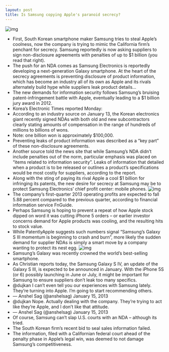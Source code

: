 ```yaml
---
layout: post
title: Is Samsung copying Apple's paranoid secrecy?
---
```

![img](http://media.idownloadblog.com/wp-content/uploads/2013/01/samsung-100-million.jpg)
* First, South Korean smartphone maker Samsung tries to steal Apple’s coolness, now the company is trying to mimic the California firm’s penchant for secrecy. Samsung reportedly is now asking suppliers to sign non-disclosure agreements with penalties of up to $1 billion (you read that right).
* The push for an NDA comes as Samsung Electronics is reportedly developing a next-generation Galaxy smartphone. At the heart of the secrecy agreements is preventing disclosure of product information, which has become an industry all of its own as Apple and its rivals alternately build hype while suppliers leak product details…
* The new demands for information security follows Samsung’s bruising patent-infringement battle with Apple, eventually leading to a $1 billion jury award in 2012.
* Korea’s Electronic Times reported Monday:
* According to an industry source on January 13, the Korean electronics giant recently signed NDAs with both old and new subcontractors clearly stating amounts of compensation in the range of hundreds of millions to billions of wons.
* Note: one billion won is approximately $100,000.
* Preventing leaks of product information was described as a “key part” of these non-disclosure agreements.
* Another source told the news site that while Samsung’s NDA didn’t include penalties out of the norm, particular emphasis was placed on “items related to information security”. Leaks of information that detailed when a product is to be released or outlines a product’s specifications would be most costly for suppliers, according to the report.
* Along with the sting of paying its rival Apple a cool $1 billion for infringing its patents, the new desire for secrecy at Samsung may be to protect Samsung Electronics’ chief profit center: mobile phones.
![img](http://media.idownloadblog.com/wp-content/uploads/2012/07/Samsung-Retail-Store-e1342263732940.jpeg)
* The company’s first-quarter 2013 operating profits are expected to fall 5.88 percent compared to the previous quarter, according to financial information service FnGuide.
* Perhaps Samsung is hoping to prevent a repeat of how Apple stock dipped on word it was cutting iPhone 5 orders – or earlier investor concerns demand for Apple products was cooling, and the resulting hits to stock value.
* While PatentlyApple suggests such numbers signal “Samsung’s Galaxy S III momentum is beginning to crash and burn”, more likely the sudden demand for supplier NDAs is simply a smart move by a company wanting to protect its nest egg.
![img](http://media.idownloadblog.com/wp-content/uploads/2012/10/Samsung-Galaxy-S-III-Mini-left-angled.jpg)
* Samsung’s Galaxy was recently crowned the world’s best-selling smartphone.
* As Christian reports today, the Samsung Galaxy S IV, an update of the Galaxy S III, is expected to be announced in January. With the iPhone 5S (or 6) possibly launching in June or July, it might be important for Samsung to ensure suppliers don’t leak too many specifics.
* @dujkan I can’t even tell you our experiences with Samsung lately. They’re turning into Apple. I’m going to start recommending others.
* — Anshel Sag (@anshelsag) January 15, 2013
* @dujkan Nope. Actually dealing with the company. They’re trying to act like they’re Apple, and I don’t like that attitude.
* — Anshel Sag (@anshelsag) January 15, 2013
* Of course, Samsung can’t slap U.S. courts with an NDA – although its tried.
* The South Korean firm’s recent bid to seal sales information failed.
* The information, filed with a Californian federal court ahead of the penalty phase in Apple’s legal win, was deemed to not damage Samsung’s competitiveness.

